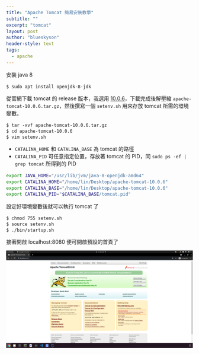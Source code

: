 ```yaml
---
title: "Apache Tomcat 簡易安裝教學"
subtitle: ""
excerpt: "tomcat"
layout: post
author: "blueskyson"
header-style: text
tags:
  - apache
---
```


安裝 java 8

```non
$ sudo apt install openjdk-8-jdk
```

從官網下載 tomcat 的 release 版本，我選用 [10.0.6](https://tomcat.apache.org/download-10.cgi)，下載完成後解壓縮 `apache-tomcat-10.0.6.tar.gz`，然後撰寫一個 `setenv.sh` 用來存放 tomcat 所需的環境變數。

```non
$ tar -xvf apache-tomcat-10.0.6.tar.gz
$ cd apache-tomcat-10.0.6
$ vim setenv.sh
```

- `CATALINA_HOME` 和 `CATALINA_BASE` 為 tomcat 的路徑
- `CATALINA_PID` 可任意指定位置，存放著 tomcat 的 PID，同 `sudo ps -ef | grep tomcat` 所得到的 PID

```bash
export JAVA_HOME="/usr/lib/jvm/java-8-openjdk-amd64"
export CATALINA_HOME="/home/lin/Desktop/apache-tomcat-10.0.6"
export CATALINA_BASE="/home/lin/Desktop/apache-tomcat-10.0.6"
export CATALINA_PID="$CATALINA_BASE/tomcat.pid"
```

設定好環境變數後就可以執行 tomcat 了

```non
$ chmod 755 setenv.sh
$ source setenv.sh
$ ./bin/startup.sh
```

接著開啟 localhost:8080 便可開啟預設的首頁了

![](https://raw.githubusercontent.com/blueskyson/image-host/master/tomcat.png)